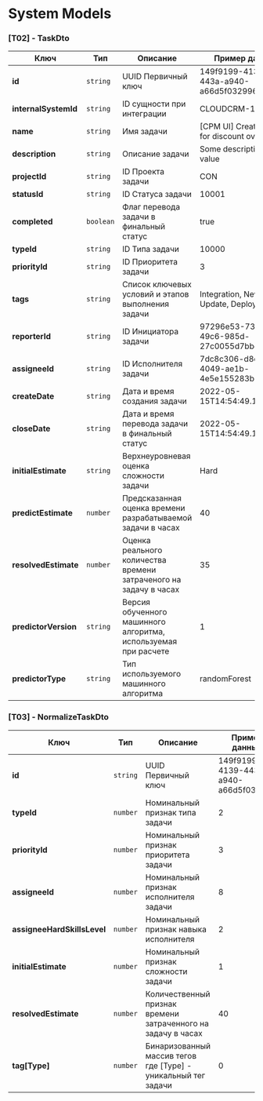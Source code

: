 # System Models

### [T02] - TaskDto
| Ключ                 | Тип       | Описание                                                          | Пример данных                                |
|----------------------|-----------|-------------------------------------------------------------------|----------------------------------------------|
| **id**               | `string`  | UUID Первичный ключ                                               | 149f9199-4139-443a-a940-a66d5f032996         |
| **internalSystemId** | `string`  | ID сущности при интеграции                                        | CLOUDCRM-118613                              |
| **name**             | `string`  | Имя задачи                                                        | [CPM UI] Create ticket for discount override |
| **description**      | `string`  | Описание задачи                                                   | Some description task value                  |
| **projectId**        | `string`  | ID Проекта задачи                                                 | CON                                          |
| **statusId**         | `string`  | ID Статуса задачи                                                 | 10001                                        |
| **completed**        | `boolean` | Флаг перевода задачи в финальный статус                           | true                                         |
| **typeId**           | `string`  | ID Типа задачи                                                    | 10000                                        |
| **priorityId**       | `string`  | ID Приоритета задачи                                              | 3                                            |
| **tags**             | `string`  | Список ключевых условий и этапов выполнения задачи                | Integration, New, Update, Deploy, Refactor   |
| **reporterId**       | `string`  | ID Инициатора задачи                                              | 97296e53-7373-49c6-985d-27c0055d7bbd         |
| **assigneeId**       | `string`  | ID Исполнителя задачи                                             | 7dc8c306-d8c1-4049-ae1b-4e5e155283bd         |
| **createDate**       | `string`  | Дата и время создания задачи                                      | 2022-05-15T14:54:49.136+0300                 |
| **closeDate**        | `string`  | Дата и время перевода задачи в финальный статус                   | 2022-05-15T14:54:49.136+0300                 |
| **initialEstimate**  | `string`  | Верхнеуровневая оценка сложности задачи                           | Hard                                         |
| **predictEstimate**  | `number`  | Предсказанная оценка времени разрабатываемой задачи в часах       | 40                                           |
| **resolvedEstimate** | `number`  | Оценка реального количества времени затраченого на задачу в часах | 35                                           |
| **predictorVersion** | `string`  | Версия обученного машинного алгоритма, используемая при расчете   | 1                                            |
| **predictorType**    | `string`  | Тип используемого машинного алгоритма                             | randomForest                                 |

### [T03] - NormalizeTaskDto
| Ключ                        | Тип      | Описание                                                       | Пример данных                        |
|-----------------------------|----------|----------------------------------------------------------------|--------------------------------------|
| **id**                      | `string` | UUID Первичный ключ                                            | 149f9199-4139-443a-a940-a66d5f032996 |
| **typeId**                  | `number` | Номинальный признак типа задачи                                | 2                                    |
| **priorityId**              | `number` | Номинальный признак приоритета задачи                          | 3                                    |
| **assigneeId**              | `number` | Номинальный признак исполнителя задачи                         | 8                                    |
| **assigneeHardSkillsLevel** | `number` | Номинальный признак навыка исполнителя                         | 2                                    |
| **initialEstimate**         | `number` | Номинальный признак сложности задачи                           | 1                                    |
| **resolvedEstimate**        | `number` | Количественный признак времени затраченного на задачу в часах  | 40                                   |
| **tag[Type]**               | `number` | Бинаризованный массив тегов где [Type] - уникальный тег задачи | 0                                    |

